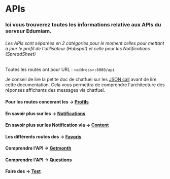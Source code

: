 # APIs
### Ici vous trouverez toutes les informations relative aux APIs du serveur Edumiam.

###### Les APIs sont séparées en 2 catégories pour le moment celles pour mettant à jour le profil de l'utilisateur (Hubspot) et celle pour les Notifications (SpreadSheet)

Toutes les routes ont pour URL : `<address>:8080/api` 

Je conseil de lire la petite doc de chatfuel sur les [JSON call](https://docs.chatfuel.com/en/articles/735122-json-api) avant de lire cette documentation. Cela vous permettra de comprendre l'architecture des réponses affichants des messages via chatfuel.

#### Pour les routes concerant les -> [Profils](Docs/Profil.md)
#### En savoir plus sur les -> [Notifications](Docs/Notification.md)
#### En savoir plus sur les Notification via -> [Content](Docs/Content.md)
#### Les différents routes des -> [Favoris](Docs/Favoris.md)
#### Comprendre l'API -> [Getmonth](Docs/Getmonth.md)
#### Comprendre l'API -> [Questions](Docs/Question.md)

#### Faire des -> [Test](Docs/UnitTest.md)
    